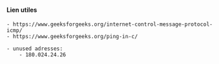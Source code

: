 #### Lien utiles

    - https://www.geeksforgeeks.org/internet-control-message-protocol-icmp/
    - https://www.geeksforgeeks.org/ping-in-c/

    - unused adresses:
        - 180.024.24.26
